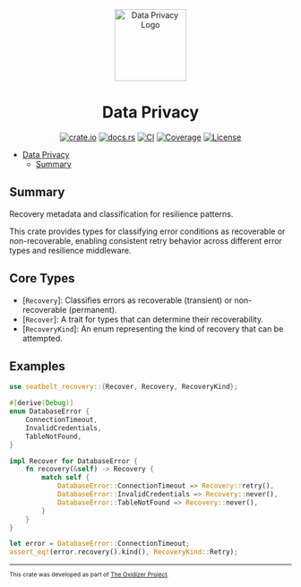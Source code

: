 <div align="center">
 <img src="./logo.png" alt="Data Privacy Logo" width="128">

# Data Privacy

[![crate.io](https://img.shields.io/crates/v/data_privacy.svg)](https://crates.io/crates/recoverable)
[![docs.rs](https://docs.rs/data_privacy/badge.svg)](https://docs.rs/recoverable)
[![CI](https://github.com/microsoft/oxidizer/workflows/main/badge.svg)](https://github.com/microsoft/oxidizer/actions)
[![Coverage](https://codecov.io/gh/microsoft/oxidizer/graph/badge.svg?token=FCUG0EL5TI)](https://codecov.io/gh/microsoft/oxidizer)
[![License](https://img.shields.io/badge/license-MIT-blue.svg)](../../LICENSE)

</div>

- [Data Privacy](#data-privacy)
  - [Summary](#summary)

## Summary

<!-- cargo-rdme start -->

Recovery metadata and classification for resilience patterns.

This crate provides types for classifying error conditions as recoverable or non-recoverable,
enabling consistent retry behavior across different error types and resilience middleware.

## Core Types

- [`Recovery`]: Classifies errors as recoverable (transient) or non-recoverable (permanent).
- [`Recover`]: A trait for types that can determine their recoverability.
- [`RecoveryKind`]: An enum representing the kind of recovery that can be attempted.

## Examples

```rust
use seatbelt_recovery::{Recover, Recovery, RecoveryKind};

#[derive(Debug)]
enum DatabaseError {
    ConnectionTimeout,
    InvalidCredentials,
    TableNotFound,
}

impl Recover for DatabaseError {
    fn recovery(&self) -> Recovery {
        match self {
            DatabaseError::ConnectionTimeout => Recovery::retry(),
            DatabaseError::InvalidCredentials => Recovery::never(),
            DatabaseError::TableNotFound => Recovery::never(),
        }
    }
}

let error = DatabaseError::ConnectionTimeout;
assert_eq!(error.recovery().kind(), RecoveryKind::Retry);
```

<!-- cargo-rdme end -->

<div style="font-size: 75%" ><hr/>

This crate was developed as part of [The Oxidizer Project](https://github.com/microsoft/oxidizer).

</div>
